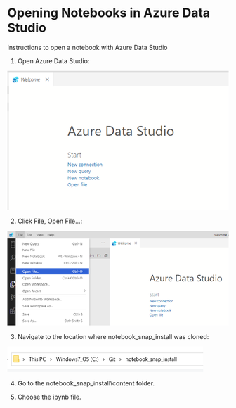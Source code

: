 # Opening Notebooks in Azure Data Studio

Instructions to open a notebook with Azure Data Studio

1. Open Azure Data Studio:

![](ADS.PNG)

2. Click File, Open File...:

![](open_file.png)

3. Navigate to the location where notebook_snap_install was cloned:

![](file_explorer.PNG)

4. Go to the notebook_snap_install\content folder.

5. Choose the ipynb file.

